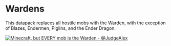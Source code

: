 # Wardens  
This datapack replaces all hostile mobs with the Warden, with the exception of Blazes, Endermen, Piglins, and the Ender Dragon.  

[![Minecraft, but EVERY mob is the Warden - @JudgeAlex](https://img.youtube.com/vi/StjjgrTdLYY/default.jpg)](https://youtu.be/StjjgrTdLYY)